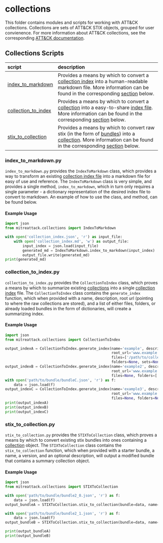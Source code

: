 # collections

This folder contains modules and scripts for working with ATT&CK collections.
Collections are sets of ATT&CK STIX objects, grouped for user convienence.
For more information about ATT&CK collections, see the corresponding
[ATT&CK documentation](https://github.com/center-for-threat-informed-defense/attack-workbench-frontend/blob/master/docs/collections.md#collections).

## Collections Scripts

| script | description |
|:-------|:------------|
|[index_to_markdown](https://github.com/mitre-attack/mitreattack-python/blob/master/mitreattack/collections/index_to_markdown.py)| Provides a means by which to convert a [collection index](https://github.com/center-for-threat-informed-defense/attack-workbench-frontend/blob/master/docs/collections.md#collection-indexes) into a human-readable markdown file. More information can be found in the corresponding [section](#index_to_markdown.py) below.|
|[collection_to_index](https://github.com/mitre-attack/mitreattack-python/blob/master/mitreattack/collections/collection_to_index.py)| Provides a means by which to convert a [collection](https://github.com/center-for-threat-informed-defense/attack-workbench-frontend/blob/master/docs/collections.md#collections) into a easy-to-share [index file](https://github.com/center-for-threat-informed-defense/attack-workbench-frontend/blob/master/docs/collections.md#collection-indexes). More information can be found in the corresponding [section](#collection_to_index.py) below.|
|[stix_to_collection](https://github.com/mitre-attack/mitreattack-python/blob/master/mitreattack/collections/stix_to_collection.py)| Provides a means by which to convert raw stix (in the form of [bundles](https://docs.oasis-open.org/cti/stix/v2.1/cs01/stix-v2.1-cs01.html#_gms872kuzdmg)) into a [collection](https://github.com/center-for-threat-informed-defense/attack-workbench-frontend/blob/master/docs/collections.md#collections). More information can be found in the corresponding [section](#stix_to_collection.py) below.|

### index_to_markdown.py

`index_to_markdown.py` provides the `IndexToMarkdown` class, which provides a way to transform an existing
[collection index file](https://github.com/center-for-threat-informed-defense/attack-workbench-frontend/blob/master/docs/collections.md#collection-indexes)
into a markdown file for easy of use and reference.
The `IndexToMarkdown` class is very simple, and provides a single method, `index_to_markdown`,
which in turn only requires a single parameter - a dictionary representation of the desired index file to convert to markdown.
An example of how to use the class, and method, can be found below.

#### Example Usage

```python
import json
from mitreattack.collections import IndexToMarkdown

with open('collection_index.json', 'r') as input_file:
    with open('collection_index.md', 'w') as output_file:
        input_index = json.load(input_file)
        generated_md = IndexToMarkdown.index_to_markdown(input_index)  # Convert index to markdown
        output_file.write(generated_md)
print(generated_md)
```

### collection_to_index.py

`collection_to_index.py` provides the `CollectionToIndex` class, which proves a means by which to summarize existing
[collections](https://github.com/center-for-threat-informed-defense/attack-workbench-frontend/blob/master/docs/collections.md#collections)
into a single [collection index](https://github.com/center-for-threat-informed-defense/attack-workbench-frontend/blob/master/docs/collections.md#collection-indexes) file.
The `CollectionToIndex` class contains the `generate_index` function, which when provided with a name, description, root url (pointing to where the raw collections are stored),
and a list of either files, folders, or already loaded bundles in the form of dictionaries, will create a summarizing index.

#### Example Usage

```python
import json
from mitreattack.collections import CollectionToIndex

output_indexA = CollectionToIndex.generate_index(name='example', description='example index', 
                                                 root_url='www.example.com', 
                                                 files=['/path/to/collection1.json', '/path/to/collection2.json'], 
                                                 folders=None, sets=None)
output_indexB = CollectionToIndex.generate_index(name='example2', description='demonstration index',
                                                 root_url='www.example.com',
                                                 files=None, folders=['/path/to/folder/with/collections'], sets=None)
with open('path/to/bundle/bundleC.json', 'r') as f:
    data = json.load(f)
output_indexC = CollectionToIndex.generate_index(name='example3', description='exhibit index',
                                                 root_url='www.example.com',
                                                 files=None, folders=None, sets=[data])
print(output_indexA)
print(output_indexB)
print(output_indexC)
```

### stix_to_collection.py

`stix_to_collection.py` provides the `STIXToCollection` class, which proves a means by which to convert
existing stix bundles into ones containing a
[collection](https://github.com/center-for-threat-informed-defense/attack-workbench-frontend/blob/master/docs/collections.md#collections) object.
The `STIXToCollection` class contains the `stix_to_collection` function, which when provided with a starter bundle,
a name, a version, and an optional description, will output a modified bundle that contains a summary collection object.

#### Example Usage

```python
import json
from mitreattack.collections import STIXToCollection

with open('path/to/bundle/bundle2_0.json', 'r') as f:
    data = json.load(f)
output_bundleA = STIXToCollection.stix_to_collection(bundle=data, name='collectionA', version='9.1', description="demo bundle (2.0)")

with open('path/to/bundle/bundle2_1.json', 'r') as f:
    data = json.load(f)
output_bundleB = STIXToCollection.stix_to_collection(bundle=data, name='collectionB', version='9.0', description="demo bundle (2.1)")

print(output_bundleA)
print(output_bundleB)
```
